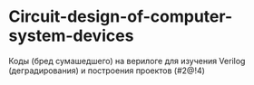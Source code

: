 # Circuit-design-of-computer-system-devices
Коды (бред сумашедшего) на верилоге для изучения Verilog (деградирования) и построения проектов (#2@!4)
